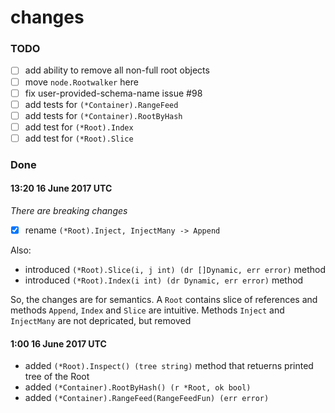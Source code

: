 changes
=======

### TODO

- [ ] add ability to remove all non-full root objects
- [ ] move `node.Rootwalker` here
- [ ] fix user-provided-schema-name issue #98
- [ ] add tests for `(*Container).RangeFeed`
- [ ] add tests for `(*Container).RootByHash`
- [ ] add test for `(*Root).Index`
- [ ] add test for `(*Root).Slice`

### Done

#### 13:20 16 June 2017 UTC

*There are breaking changes*

- [x] rename `(*Root).Inject, InjectMany -> Append`

Also:

+ introduced `(*Root).Slice(i, j int) (dr []Dynamic, err error)` method
+ introduced `(*Root).Index(i int) (dr Dynamic, err error)` method

So, the changes are for semantics. A `Root` contains slice of references and
methods `Append`, `Index` and `Slice` are intuitive. Methods `Inject` and
`InjectMany` are not depricated, but removed

####  1:00 16 June 2017 UTC

+ added `(*Root).Inspect() (tree string)` method that retuerns printed tree of
the Root
+ added `(*Container).RootByHash() (r *Root, ok bool)`
+ added `(*Container).RangeFeed(RangeFeedFun) (err error)`
